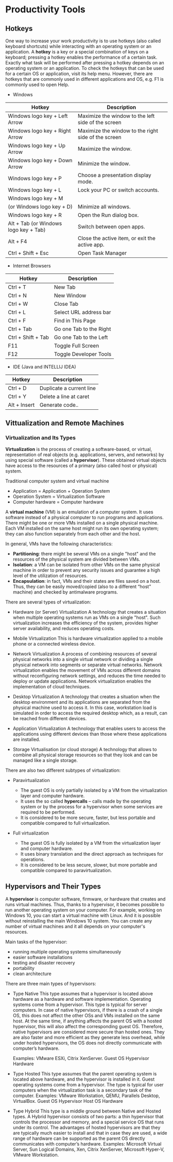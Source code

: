 # Productivity Tools

## Hotkeys

One way to increase your work productivity is to use hotkeys (also called keyboard
shortcuts) while interacting with an operating system or an application. A **hotkey**
is a key or a special combination of keys on a keyboard; pressing a hotkey enables
the performance of a certain task. Exactly what task will be performed after pressing
a hotkey depends on an operating system or an application. To check the hotkeys
that can be used for a certain OS or application, visit its help menu. However,
there are hotkeys that are commonly used in different applications and OS, e.g.
F1 is commonly used to open Help.

- Windows

|Hotkey                               |  Description                                      |
|-------------------------------------|---------------------------------------------------|
|Windows logo key + Left Arrow        |Maximize the window to the left side of the screen||
|Windows logo key + Right Arrow       |Maximize the window to the right side of the screen|
|Windows logo key + Up Arrow          |Maximize the window.                               |
|Windows logo key + Down Arrow        |Minimize the window.                               |
|Windows logo key + P                 |Choose a presentation display mode.                |
|Windows logo key + L                 |Lock your PC or switch accounts.                   |
|Windows logo key + M                 |                                                   |
|(or Windows logo key + D)            |Minimize all windows.                              |
|Windows logo key + R                 |Open the Run dialog box.                           |
|Alt + Tab (or Windows logo key + Tab)|Switch between open apps.                          |
|Alt + F4                             |Close the active item, or exit the active app.     |
|Ctrl + Shift + Esc                   |Open Task Manager                                  |

- Internet Browsers

|Hotkey             |Description                      |
|-------------------|---------------------------------|
|Ctrl + T           |New Tab                          |
|Ctrl + N           |New Window                       |
|Ctrl + W           |Close Tab                        |
|Ctrl + L           |Select URL address bar           |
|Ctrl + F           |Find in This Page                |
|Ctrl + Tab         |Go one Tab to the Right          |
|Ctrl + Shift + Tab |Go one Tab to the Left           |
|F11                |Toggle Full Screen               |
|F12                |Toggle Developer Tools           |

- IDE (Java and INTELLIJ IDEA)

|Hotkey          |Description             |
|----------------|------------------------|
|Ctrl + D        |Duplicate a current line|
|Ctrl + Y        |Delete a line at caret  |
|Alt + Insert    |Generate code..         |

## Vittualization and Remote Machines

### Virtualization and Its Types

**Virtualization** is the process of creating a software-based, or virtual,
representation of real objects (e.g. applications, servers, and networks) by
using special software (called a **hypervisor**). These obtained virtual objects
have access to the resources of a primary (also called host or physical) system.

Traditional computer system and virtual machine

- Application             = Application + Operation System
- Operation System        = Virtualization Software
- Computer hardware       = Computer hardware

A **virtual machine** (VM) is an emulation of a computer system. It uses software
instead of a physical computer to run programs and applications. There might be
one or more VMs installed on a single physical machine. Each VM installed on the
same host might run its own operating system; they can also function separately
from each other and the host.

In general, VMs have the following characteristics:

- **Partitioning**: there might be several VMs on a single "host" and the
  resources of the physical system are divided between VMs.
- **Isolation**: a VM can be isolated from other VMs on the same physical machine
  in order to prevent any security issues and guarantee a high level of the
  utilization of resources.
- **Encapsulation**: in fact, VMs and their states are files saved on a host.
  Thus, they can be easily moved/copied (also to a different “host” machine)
  and checked by antimalware programs.

There are several types of virtualization:

- Hardware (or Server) Virtualization
  A technology that creates a situation when multiple operating systems run as
  VMs on a single "host". Such virtualization increases the efficiency of the
  system, provides higher server availability, and reduces operating costs.

- Mobile Virtualization
   This is hardware virtualization applied to a mobile phone or a connected
   wireless device.

- Network Virtualization
  A process of combining resources of several physical networks into a single
  virtual network or dividing a single physical network into segments or
  separate virtual networks. Network virtualization enables the movement of VMs
  across different domains without reconfiguring network settings, and reduces
  the time needed to deploy or update applications. Network virtualization enables
  the implementation of cloud techniques.

- Desktop Virtualization
  A technology that creates a situation when the desktop environment and its
  applications are separated from the physical machine used to access it. In this
  case, workstation load is simulated in order to access the required desktop which,
  as a result, can be reached from different devices.

- Application Virtualization
  A technology that enables users to access the applications using different devices
  than those where these applications are installed.

- Storage Virtualisation (or cloud storage)
  A technology that allows to combine all physical storage resources so that they
  look and can be managed like a single storage.

There are also two different subtypes of virtualization:

- Paravirtualization
  - The guest OS is only partially isolated by a VM from the virtualization layer
     and computer hardware.
  - It uses the so called **hypercalls** – calls made by the operating system or
     by the process for a hypervisor when some services are required to be performed.
  - It is considered to be more secure, faster, but less portable and compatible
     compared to full virtualization.

- Full virtualization
  - The guest OS is fully isolated by a VM from the virtualization layer and
     computer hardware.
  - It uses binary translation and the direct approach as techniques for operations.
  - It is considered to be less secure, slower, but more portable and compatible
     compared to paravirtualization.

## Hypervisors and Their Types

A **hypervisor** is computer software, firmware, or hardware that creates and
runs virtual machines. Thus, thanks to a hypervisor, it becomes possible to run
another operating system on your computer. For example, working on Windows 10, you
can start a virtual machine with Linux. And it is possible without reinstalling
the main Windows 10 system. You can create any number of virtual machines and it
all depends on your computer's resources.

Main tasks of the hypervisor:

- running multiple operating systems simultaneously
- easier software installations
- testing and disaster recovery
- portability
- clean architecture

There are three main types of hypervisors:

- Type Native
  This type assumes that a hypervisor is located above hardware as a hardware and
  software implementation. Operating systems come from a hypervisor. This type is
  typical for server computers.
  In case of native hypervisors, if there is a crash of a single OS, this does
  not affect the other OSs and VMs installed on the same host. At the same time,
  if anything affects the parent OS with a hosted hypervisor, this will also affect
  the corresponding guest OS. Therefore, native hypervisors are considered more secure
  than hosted ones. They are also faster and more efficient as they generate less
  overhead, while under hosted hypervisors, the OS does not directly communicate
  with computer’s hardware.

  Examples: VMware ESXi, Citrix XenServer.
  Guest OS
  Hypervisor
  Hardware

- Type Hosted
  This type assumes that the parent operating system is located above hardware,
  and the hypervisor is installed in it. Guest operating systems come from a hypervisor.
  The type is typical for user computers when the virtualization task is a secondary
  task of the computer.
  Examples: VMware Workstation, QEMU, Parallels Desktop, VirtualBox.
  Guest OS
  Hypervisor
  Host OS
  Hardware

- Type Hybrid
  This type is a middle ground between Native and Hosted types. A Hybrid hypervisor
  consists of two parts: a thin hypervisor that controls the processor and memory,
  and a special service OS that runs under its control.
  The advantages of hosted hypervisors are that they are typically much easier
  to install and that in case they are used, a wide range of hardware can be
  supported as the parent OS directly communicates with computer’s hardware.
  Examples: Microsoft Virtual Server, Sun Logical Domains, Xen, Citrix XenServer,
  Microsoft Hyper-V, VMware Workstation.


